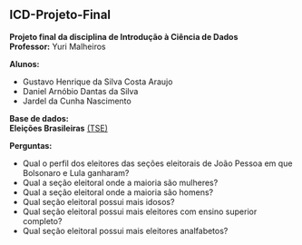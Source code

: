 ##  ICD-Projeto-Final

**Projeto final da disciplina de Introdução à Ciência de Dados**
</br>
**Professor:** Yuri Malheiros 

**Alunos:** 
* Gustavo Henrique da Silva Costa Araujo
* Daniel Arnóbio Dantas da Silva
* Jardel da Cunha Nascimento 

**Base de dados:** 
</br>
**Eleições Brasileiras** [(TSE)](https://basedosdados.org/dataset/br-tse-eleicoes?bdm_table=bens_candidato) 

**Perguntas:**
</br>
* Qual o perfil dos eleitores das seções eleitorais de João Pessoa em que Bolsonaro e Lula ganharam? </br>
* Qual a seção eleitoral onde a maioria são mulheres? </br>
* Qual a seção eleitoral onde a maioria são homens? </br>
* Qual seção eleitoral possui mais idosos? </br>
* Qual seção eleitoral possui mais eleitores com ensino superior completo? </br>
* Qual seção eleitoral possui mais eleitores analfabetos? </br>



